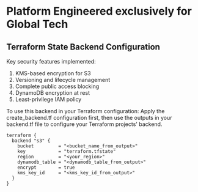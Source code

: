 # Platform Engineered exclusively for Global Tech 

## Terraform State Backend Configuration

Key security features implemented:
1. KMS-based encryption for S3
2. Versioning and lifecycle management
3. Complete public access blocking
4. DynamoDB encryption at rest
5. Least-privilege IAM policy

To use this backend in your Terraform configuration:
Apply the create_backend.tf configuration first, then use the outputs in your backend.tf file to configure your Terraform projects' backend. 

```hcl
terraform {
  backend "s3" {
    bucket         = "<bucket_name_from_output>"
    key            = "terraform.tfstate"
    region         = "<your_region>"
    dynamodb_table = "<dynamodb_table_from_output>"
    encrypt        = true
    kms_key_id     = "<kms_key_id_from_output>"
  }
}
```
